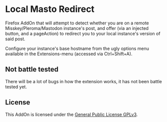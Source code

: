 # Local Masto Redirect

Firefox AddOn that will attempt to detect whether you are on a remote
Misskey/Pleroma/Mastodon instance's post, and offer (via an injected button, and
a pageAction) to redirect you to your local instance's version of said post.

Configure your instance's base hostname from the ugly options menu available in
the Extensions-menu (accessed via Ctrl+Shift+A).

## Not battle tested
There will be a lot of bugs in how the extension works, it has not been battle tested yet.

## License
This AddOn is licensed under the [General Public License GPLv3](./LICENSE.txt).